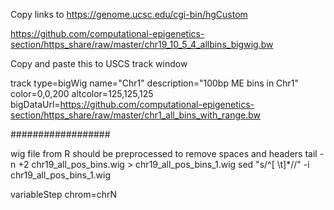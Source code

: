 Copy links to
https://genome.ucsc.edu/cgi-bin/hgCustom

https://github.com/computational-epigenetics-section/https_share/raw/master/chr19_10_5_4_allbins_bigwig.bw

Copy and paste this to USCS track window

track type=bigWig name="Chr1" description="100bp ME bins in Chr1" color=0,0,200 altcolor=125,125,125 bigDataUrl=https://github.com/computational-epigenetics-section/https_share/raw/master/chr1_all_bins_with_range.bw


##################

wig file from R should be preprocessed to remove spaces and headers
  tail -n +2 chr19_all_pos_bins.wig > chr19_all_pos_bins_1.wig
  sed "s/^[ \t]*//" -i chr19_all_pos_bins_1.wig

variableStep  chrom=chrN
